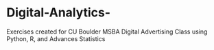 # Digital-Analytics-
Exercises created for CU Boulder MSBA Digital Advertising Class using Python, R, and Advances Statistics 
